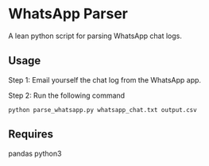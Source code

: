 
WhatsApp Parser
====================

A lean python script for parsing WhatsApp chat logs. 

Usage
-----

Step 1: Email yourself the chat log from the WhatsApp app.

Step 2: Run the following command

    python parse_whatsapp.py whatsapp_chat.txt output.csv

Requires
--------

pandas
python3
